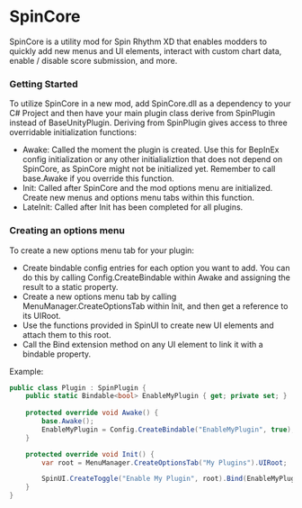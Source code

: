 # SpinCore
SpinCore is a utility mod for Spin Rhythm XD that enables modders to quickly add new menus and UI elements, interact with custom chart data, enable / disable score submission, and more.

### Getting Started

To utilize SpinCore in a new mod, add SpinCore.dll as a dependency to your C# Project and then have your main plugin class derive from SpinPlugin instead of BaseUnityPlugin.
Deriving from SpinPlugin gives access to three overridable initialization functions:

- Awake: Called the moment the plugin is created. Use this for BepInEx config initialization or any other initialializtion that does not depend on SpinCore, as SpinCore might not be initialized yet. Remember to call base.Awake if you override this function.
- Init: Called after SpinCore and the mod options menu are initialized. Create new menus and options menu tabs within this function.
- LateInit: Called after Init has been completed for all plugins.

### Creating an options menu

To create a new options menu tab for your plugin:

- Create bindable config entries for each option you want to add. You can do this by calling Config.CreateBindable within Awake and assigning the result to a static property.
- Create a new options menu tab by calling MenuManager.CreateOptionsTab within Init, and then get a reference to its UIRoot.
- Use the functions provided in SpinUI to create new UI elements and attach them to this root.
- Call the Bind extension method on any UI element to link it with a bindable property.

Example:

```cs
public class Plugin : SpinPlugin {
    public static Bindable<bool> EnableMyPlugin { get; private set; }
    
    protected override void Awake() {
        base.Awake();
        EnableMyPlugin = Config.CreateBindable("EnableMyPlugin", true);
    }

    protected override void Init() {
        var root = MenuManager.CreateOptionsTab("My Plugins").UIRoot;

        SpinUI.CreateToggle("Enable My Plugin", root).Bind(EnableMyPlugin);
    }
}
```
